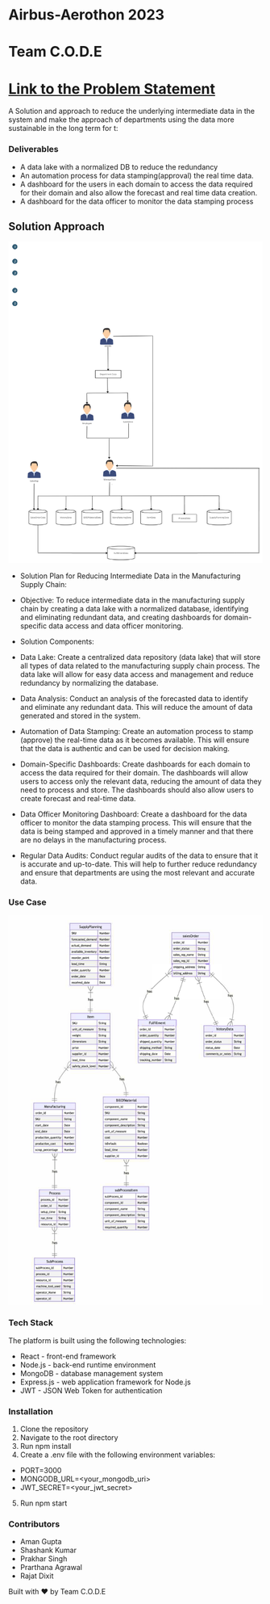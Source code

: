# Airbus-Aerothon 2023
# Team C.O.D.E
# [Link to the Problem Statement](https://docs.google.com/document/d/16l-kwd2kgPEODNoSkZ0Fcz7LHsiKZq5a/edit?usp=sharing&ouid=112652078616145281912&rtpof=true&sd=true)   
A Solution and approach to reduce the underlying intermediate data in the system and make the approach of departments using the data more sustainable in the long term for t:

### Deliverables
- A data lake with a normalized DB to reduce the redundancy
- An automation process for data stamping(approval) the real time data.
- A dashboard for the users in each domain to access the data required for their domain and also allow the forecast and real time data creation.
- A dashboard for the data officer to monitor the data stamping process


## Solution Approach
<img src="dfd.png"><br>
- Solution Plan for Reducing Intermediate Data in the Manufacturing Supply Chain:
- Objective:
To reduce intermediate data in the manufacturing supply chain by creating a data lake with a normalized database, identifying and eliminating redundant data, and creating dashboards for domain-specific data access and data officer monitoring.

- Solution Components:

- Data Lake: Create a centralized data repository (data lake) that will store all types of data related to the manufacturing supply chain process. The data lake will allow for easy data access and management and reduce redundancy by normalizing the database.

- Data Analysis: Conduct an analysis of the forecasted data to identify and eliminate any redundant data. This will reduce the amount of data generated and stored in the system.

- Automation of Data Stamping: Create an automation process to stamp (approve) the real-time data as it becomes available. This will ensure that the data is authentic and can be used for decision making.

- Domain-Specific Dashboards: Create dashboards for each domain to access the data required for their domain. The dashboards will allow users to access only the relevant data, reducing the amount of data they need to process and store. The dashboards should also allow users to create forecast and real-time data.

- Data Officer Monitoring Dashboard: Create a dashboard for the data officer to monitor the data stamping process. This will ensure that the data is being stamped and approved in a timely manner and that there are no delays in the manufacturing process.

- Regular Data Audits: Conduct regular audits of the data to ensure that it is accurate and up-to-date. This will help to further reduce redundancy and ensure that departments are using the most relevant and accurate data.

### Use Case
<img src="usd.png"><br>

### Tech Stack
The platform is built using the following technologies:

- React - front-end framework
- Node.js - back-end runtime environment
- MongoDB - database management system
- Express.js - web application framework for Node.js
- JWT - JSON Web Token for authentication

### Installation
1. Clone the repository
2. Navigate to the root directory
3. Run npm install
4. Create a .env file with the following environment variables:
- PORT=3000
- MONGODB_URL=<your_mongodb_uri>
- JWT_SECRET=<your_jwt_secret>
5. Run npm start

### Contributors
- Aman Gupta
- Shashank Kumar
- Prakhar Singh
- Prarthana Agrawal
- Rajat Dixit

Built with ❤️ by Team C.O.D.E
